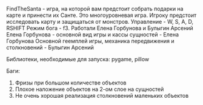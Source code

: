 FindTheSanta - игра, на которой вам предстоит собрать подарки на карте и принести их Санте.
Это многоуровневая игра.
Игроку предстоит исследовать карту и защищаться от монстров.
Управление - W, S, A, D, RSHIFT
Режим бога - f3.
Работали Елена Горбунова и Булыгин Арсений
Елена Горбунова - основной вид игры и кассы сущностей - Елена Горбунова
Основной геемплей игры, механика передвижения и столкновений - Булыгин Арсений

Библиотеки, необходимые для запуска: pygame, pillow

Баги:
1) Фризы при большом количестве объектов
2) Плохое наложение объектов на 2-ом слое на сущностей
3) Не очень хорошая реализация столкновений маленьких объектов